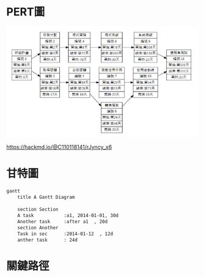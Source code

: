 # PERT圖
![PERT](img/PERT.png "PERT")

https://hackmd.io/@C110118141/rJyncy_x6

# 甘特圖
```mermaid
gantt
    title A Gantt Diagram

    section Section
    A task           :a1, 2014-01-01, 30d
    Another task     :after a1  , 20d
    section Another
    Task in sec      :2014-01-12  , 12d
    anther task      : 24d
```
# 關鍵路徑

